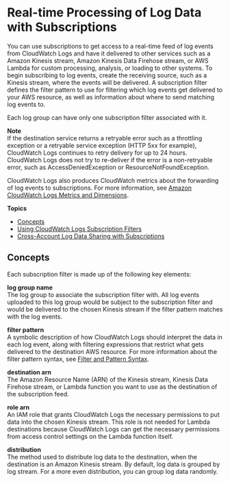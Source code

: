 # Real\-time Processing of Log Data with Subscriptions<a name="Subscriptions"></a>

You can use subscriptions to get access to a real\-time feed of log events from CloudWatch Logs and have it delivered to other services such as a Amazon Kinesis stream, Amazon Kinesis Data Firehose stream, or AWS Lambda for custom processing, analysis, or loading to other systems\. To begin subscribing to log events, create the receiving source, such as a Kinesis stream, where the events will be delivered\. A subscription filter defines the filter pattern to use for filtering which log events get delivered to your AWS resource, as well as information about where to send matching log events to\.

Each log group can have only one subscription filter associated with it\.

**Note**  
If the destination service returns a retryable error such as a throttling exception or a retryable service exception \(HTTP 5xx for example\), CloudWatch Logs continues to retry delivery for up to 24 hours\. CloudWatch Logs does not try to re\-deliver if the error is a non\-retryable error, such as AccessDeniedException or ResourceNotFoundException\. 

CloudWatch Logs also produces CloudWatch metrics about the forwarding of log events to subscriptions\. For more information, see [Amazon CloudWatch Logs Metrics and Dimensions](https://docs.aws.amazon.com/AmazonCloudWatch/latest/monitoring/cwl-metricscollected.html)\.

**Topics**
+ [Concepts](#subscription-concepts)
+ [Using CloudWatch Logs Subscription Filters](SubscriptionFilters.md)
+ [Cross\-Account Log Data Sharing with Subscriptions](CrossAccountSubscriptions.md)

## Concepts<a name="subscription-concepts"></a>

Each subscription filter is made up of the following key elements:

**log group name**  
The log group to associate the subscription filter with\. All log events uploaded to this log group would be subject to the subscription filter and would be delivered to the chosen Kinesis stream if the filter pattern matches with the log events\.

**filter pattern**  
A symbolic description of how CloudWatch Logs should interpret the data in each log event, along with filtering expressions that restrict what gets delivered to the destination AWS resource\. For more information about the filter pattern syntax, see [Filter and Pattern Syntax](FilterAndPatternSyntax.md)\.

**destination arn**  
The Amazon Resource Name \(ARN\) of the Kinesis stream, Kinesis Data Firehose stream, or Lambda function you want to use as the destination of the subscription feed\.

**role arn**  
An IAM role that grants CloudWatch Logs the necessary permissions to put data into the chosen Kinesis stream\. This role is not needed for Lambda destinations because CloudWatch Logs can get the necessary permissions from access control settings on the Lambda function itself\.

**distribution**  
The method used to distribute log data to the destination, when the destination is an Amazon Kinesis stream\. By default, log data is grouped by log stream\. For a more even distribution, you can group log data randomly\.